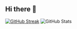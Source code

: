 ## Hi there 👋

[![GitHub Streak](https://streak-stats.demolab.com?user=Killer4563782&theme=modern-lilac)](https://git.io/streak-stats) 
![GitHub Stats](https://github-stats-alpha.vercel.app/api?username=Killer4563782&cc=000&tc=fff&ic=fff&bc=000)
